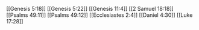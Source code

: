 [[Genesis 5:18]]
[[Genesis 5:22]]
[[Genesis 11:4]]
[[2 Samuel 18:18]]
[[Psalms 49:11]]
[[Psalms 49:12]]
[[Ecclesiastes 2:4]]
[[Daniel 4:30]]
[[Luke 17:28]]
